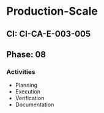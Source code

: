 # Production-Scale

## CI: CI-CA-E-003-005
## Phase: 08

### Activities
- Planning
- Execution
- Verification
- Documentation
